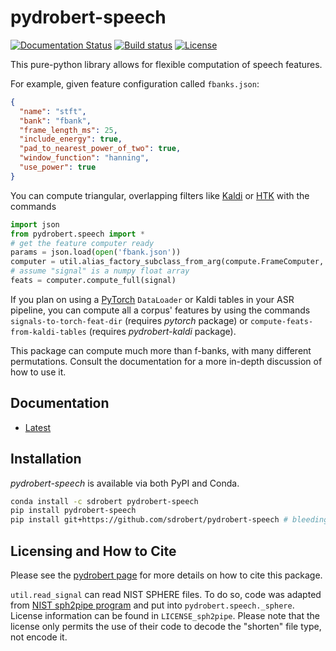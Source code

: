 # pydrobert-speech

[![Documentation Status](https://readthedocs.org/projects/pydrobert-speech/badge/?version=latest)](https://pydrobert-speech.readthedocs.io/en/latest/?badge=latest)
[![Build status](https://ci.appveyor.com/api/projects/status/abn39mww84fydxqe/branch/master?svg=true)](https://ci.appveyor.com/project/sdrobert/pydrobert-speech/branch/master)
[![License](https://img.shields.io/badge/License-Apache%202.0-blue.svg)](https://opensource.org/licenses/Apache-2.0)

This pure-python library allows for flexible computation of speech features.

For example, given feature configuration called `fbanks.json`:

```json
{
  "name": "stft",
  "bank": "fbank",
  "frame_length_ms": 25,
  "include_energy": true,
  "pad_to_nearest_power_of_two": true,
  "window_function": "hanning",
  "use_power": true
}
```

You can compute triangular, overlapping filters like
[Kaldi](http://kaldi-asr.org/) or [HTK](http://htk.eng.cam.ac.uk/) with the
commands

``` python
import json
from pydrobert.speech import *
# get the feature computer ready
params = json.load(open('fbank.json'))
computer = util.alias_factory_subclass_from_arg(compute.FrameComputer, params)
# assume "signal" is a numpy float array
feats = computer.compute_full(signal)
```

If you plan on using a [PyTorch](https://pytorch.org) `DataLoader` or Kaldi
tables in your ASR pipeline, you can compute all a corpus' features by
using the commands `signals-to-torch-feat-dir` (requires *pytorch* package)
or `compute-feats-from-kaldi-tables` (requires *pydrobert-kaldi* package).

This package can compute much more than f-banks, with many different
permutations. Consult the documentation for a more in-depth discussion of how
to use it.

## Documentation

- [Latest](https://pydrobert-speech.readthedocs.io/en/latest/)

## Installation

*pydrobert-speech* is available via both PyPI and Conda.

``` sh
conda install -c sdrobert pydrobert-speech
pip install pydrobert-speech
pip install git+https://github.com/sdrobert/pydrobert-speech # bleeding edge
```

## Licensing and How to Cite

Please see the [pydrobert page](https://github.com/sdrobert/pydrobert) for more
details on how to cite this package.

`util.read_signal` can read NIST SPHERE files. To do so, code was adapted from
[NIST sph2pipe
program](https://www.ldc.upenn.edu/language-resources/tools/sphere-conversion-tools)
and put into `pydrobert.speech._sphere`. License information can be found in
`LICENSE_sph2pipe`. Please note that the license only permits the use of their
code to decode the "shorten" file type, not encode it.
